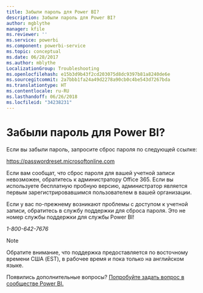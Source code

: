 ```yaml
---
title: Забыли пароль для Power BI?
description: Забыли пароль для Power BI?
author: mgblythe
manager: kfile
ms.reviewer: ''
ms.service: powerbi
ms.component: powerbi-service
ms.topic: conceptual
ms.date: 06/28/2017
ms.author: mblythe
LocalizationGroup: Troubleshooting
ms.openlocfilehash: e15b3d9b43f2cd203075d8dc9397b81a8240de6e
ms.sourcegitcommit: 2a7bbb1fa24a49d2278a90cb0c4be543d7267bda
ms.translationtype: HT
ms.contentlocale: ru-RU
ms.lasthandoff: 06/26/2018
ms.locfileid: "34238231"
---
```

# <a name="forgot-your-password-for-power-bi"></a>Забыли пароль для Power BI?
Если вы забыли пароль, запросите сброс пароля по следующей ссылке:

<https://passwordreset.microsoftonline.com>

Если вам сообщат, что сброс пароля для вашей учетной записи невозможен, обратитесь к администратору Office 365. Если вы используете бесплатную пробную версию, администратор является первым зарегистрировавшимся пользователем в вашей организации.

Если у вас по-прежнему возникают проблемы с доступом к учетной записи, обратитесь в службу поддержки для сброса пароля. Это не номер службы поддержки для службы Power BI!

*1-800-642-7676*

> [!NOTE]
> Обратите внимание, что поддержка предоставляется по восточному времени США (EST), в рабочее время и пока только на английском языке.
> 
> 

Появились дополнительные вопросы? [Попробуйте задать вопрос в сообществе Power BI.](http://community.powerbi.com/)

